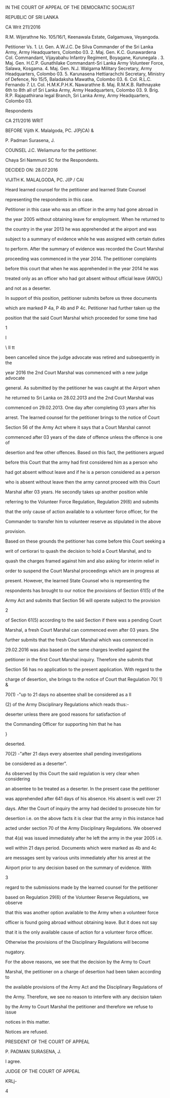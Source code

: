 IN THE COURT OF APPEAL OF THE DEMOCRATIC SOCIALIST

REPUBLIC OF SRI LANKA

CA Writ 211/2016

R.M. Wijerathne No. 105/16/1, Keenawala Estate, Galgamuwa, Veyangoda.

Petitioner Vs. 1. Lt. Gen. A.W.J.C. De Silva Commander of the Sri Lanka Army, Army Headquarters, Colombo 03. 2. Maj. Gen. K.C. Gunawardena Col. Commandant, Vijayabahu Infantry Regiment, Boyagane, Kurunegala . 3. Maj. Gen. H.C.P. Gunathilake Commandant-Sri Lanka Army Volunteer Force, Salawa, Kosgama. 4. Maj. Gen. N.J. Walgama Military Secretary, Army Headquarters, Colombo 03. 5. Karunasena Hettiarachchi Secretary, Ministry of Defence, No 15/5, Baladaksha Mawatha, Colombo 03. 6. Col. R.L.C. Fernando 7. Lt. Col. H.M.K.P.H.K. Nawarathne 8. Maj. R.M.K.B. Rathnayake 6th to 8th all of Sri Lanka Army, Army Headquarters, Colombo 03. 9. Brig. R.P. Rajapathirana legal Branch, Sri Lanka Army, Army Headquarters, Colombo 03.

Respondents

CA 211/2016 WRIT

BEFORE Vijith K. Malalgoda, PC. J(PjCA) &

P. Padman Surasena, J.

COUNSEL J.C. Weliamuna for the petitioner.

Chaya Sri Nammuni SC for the Respondents.

DECIDED ON: 28.07.2016

VIJITH K. MALALGODA, PC. J(P / CAl

Heard learned counsel for the petitioner and learned State Counsel

representing the respondents in this case.

Petitioner in this case who was an officer in the army had gone abroad in

the year 2005 without obtaining leave for employment. When he returned to

the country in the year 2013 he was apprehended at the airport and was

subject to a summary of evidence while he was assigned with certain duties

to perform. After the summary of evidence was recorded the Court Marshal

proceeding was commenced in the year 2014. The petitioner complaints

before this court that when he was apprehended in the year 2014 he was

treated only as an officer who had got absent without official leave (AWOL)

and not as a deserter.

In support of this position, petitioner submits before us three documents

which are marked P 4a, P 4b and P 4c. Petitioner had further taken up the

position that the said Court Marshal which proceeded for some time had

1

I

\ II tt

been cancelled since the judge advocate was retired and subsequently in the

year 2016 the 2nd Court Marshal was commenced with a new judge advocate

general. As submitted by the petitioner he was caught at the Airport when

he returned to Sri Lanka on 28.02.2013 and the 2nd Court Marshal was

commenced on 29.02.2013. One day after completing 03 years after his

arrest. The learned counsel for the petitioner brings to the notice of Court

Section 56 of the Army Act where it says that a Court Marshal cannot

commenced after 03 years of the date of offence unless the offence is one of

desertion and few other offences. Based on this fact, the petitioners argued

before this Court that the army had first considered him as a person who

had got absent without leave and if he is a person considered as a person

who is absent without leave then the army cannot proceed with this Court

Marshal after 03 years. He secondly takes up another position while

referring to the Volunteer Force Regulation, Regulation 29(6) and submits

that the only cause of action available to a volunteer force officer, for the

Commander to transfer him to volunteer reserve as stipulated in the above

provision.

Based on these grounds the petitioner has come before this Court seeking a

writ of certiorari to quash the decision to hold a Court Marshal, and to

quash the charges framed against him and also asking for interim relief in

order to suspend the Court Marshal proceedings which are in progress at

present. However, the learned State Counsel who is representing the

respondents has brought to our notice the provisions of Section 61(5) of the

Army Act and submits that Section 56 will operate subject to the provision

2

of Section 61(5) according to the said Section if there was a pending Court

Marshal, a fresh Court Marshal can commenced even after 03 years. She

further submits that the fresh Court Marshal which was commenced in

29.02.2016 was also based on the same charges levelled against the

petitioner in the first Court Marshal inquiry. Therefore she submits that

Section 56 has no application to the present application. With regard to the

charge of desertion, she brings to the notice of Court that Regulation 70( 1) &

70(1) -"up to 21 days no absentee shall be considered as a II

(2) of the Army Disciplinary Regulations which reads thus:-

deserter unless there are good reasons for satisfaction of

the Commanding Officer for supporting him that he has

}

deserted.

70(2) -"after 21 days every absentee shall pending investigations

be considered as a deserter".

As observed by this Court the said regulation is very clear when considering

an absentee to be treated as a deserter. In the present case the petitioner

was apprehended after 641 days of his absence. His absent is well over 21

days. After the Court of inquiry the army had decided to prosecute him for

desertion i.e. on the above facts it is clear that the army in this instance had

acted under section 70 of the Army Disciplinary Regulations. We observed

that 4(a) was issued immediately after he left the army in the year 2005 i.e.

well within 21 days period. Documents which were marked as 4b and 4c

are messages sent by various units immediately after his arrest at the

Airport prior to any decision based on the summary of evidence. With

3

regard to the submissions made by the learned counsel for the petitioner

based on Regulation 29(6) of the Volunteer Reserve Regulations, we observe

that this was another option available to the Army when a volunteer force

officer is found going abroad without obtaining leave. But it does not say

that it is the only available cause of action for a volunteer force officer.

Otherwise the provisions of the Disciplinary Regulations will become

nugatory.

For the above reasons, we see that the decision by the Army to Court

Marshal, the petitioner on a charge of desertion had been taken according to

the available provisions of the Army Act and the Disciplinary Regulations of

the Army. Therefore, we see no reason to interfere with any decision taken

by the Army to Court Marshal the petitioner and therefore we refuse to issue

notices in this matter.

Notices are refused.

PRESIDENT OF THE COURT OF APPEAL

P. PADMAN SURASENA, J.

I agree.

JUDGE OF THE COURT OF APPEAL

KRLj-

4